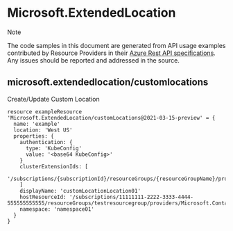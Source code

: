 # Microsoft.ExtendedLocation
  
> [!NOTE]
> The code samples in this document are generated from API usage examples contributed by Resource Providers in their [Azure Rest API specifications](https://github.com/Azure/azure-rest-api-specs). Any issues should be reported and addressed in the source.


## microsoft.extendedlocation/customlocations

Create/Update Custom Location
```bicep
resource exampleResource 'Microsoft.ExtendedLocation/customLocations@2021-03-15-preview' = {
  name: 'example'
  location: 'West US'
  properties: {
    authentication: {
      type: 'KubeConfig'
      value: '<base64 KubeConfig>'
    }
    clusterExtensionIds: [
      '/subscriptions/{subscriptionId}/resourceGroups/{resourceGroupName}/providers/Microsoft.Kubernetes/connectedCluster/someCluster/Microsoft.KubernetesConfiguration/clusterExtensions/fooExtension'
    ]
    displayName: 'customLocationLocation01'
    hostResourceId: '/subscriptions/11111111-2222-3333-4444-555555555555/resourceGroups/testresourcegroup/providers/Microsoft.ContainerService/managedClusters/cluster01'
    namespace: 'namespace01'
  }
}
```

